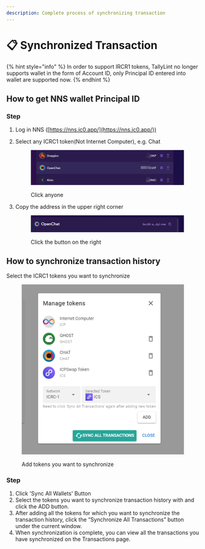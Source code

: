 ```yaml
---
description: Complete process of synchronizing transaction
---
```


# 📋 Synchronized Transaction

{% hint style="info" %}
In order to support IRCR1 tokens, TallyLint no longer supports wallet in the form of Account ID, only Principal ID entered into wallet are supported now.
{% endhint %}

## How to get NNS wallet Principal ID

### Step

1. Log in NNS ([https://nns.ic0.app/](https://nns.ic0.app/))
2.  Select any ICRC1 token(Not Internet Computer), e.g. Chat

    <figure><img src="../.gitbook/assets/image (1).png" alt=""><figcaption><p>Click anyone</p></figcaption></figure>
3.  Copy the address in the upper right corner

    <figure><img src="../.gitbook/assets/image (1) (1).png" alt=""><figcaption><p>Click the button on the right</p></figcaption></figure>

## How to synchronize transaction history

Select the ICRC1 tokens you want to synchronize

<figure><img src="../.gitbook/assets/image.png" alt=""><figcaption><p>Add tokens you want to synchronize</p></figcaption></figure>

### Step

1. Click 'Sync All Wallets' Button
2. Select the tokens you want to synchronize transaction history with and click the ADD button.
3. After adding all the tokens for which you want to synchronize the transaction history, click the “Synchronize All Transactions” button under the current window.
4. When synchronization is complete, you can view all the transactions you have synchronized on the Transactions page.
